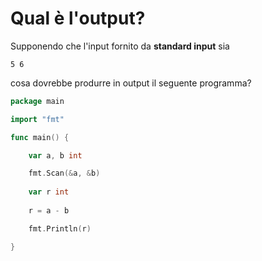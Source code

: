 # Qual è l'output?

Supponendo che l'input fornito da **standard input** sia 
```
5 6
```
cosa dovrebbe produrre in output il seguente programma?

```go
package main

import "fmt"

func main() {

	var a, b int

	fmt.Scan(&a, &b)
    
    var r int
    
	r = a - b

	fmt.Println(r)

}
```
